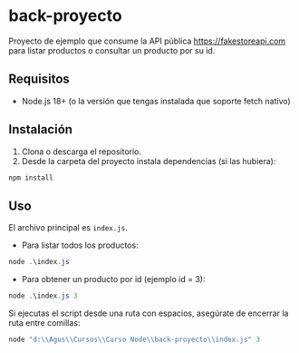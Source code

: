 # back-proyecto

Proyecto de ejemplo que consume la API pública https://fakestoreapi.com para listar productos o consultar un producto por su id.

## Requisitos

- Node.js 18+ (o la versión que tengas instalada que soporte fetch nativo)

## Instalación

1. Clona o descarga el repositorio.
2. Desde la carpeta del proyecto instala dependencias (si las hubiera):

```powershell
npm install
```

## Uso

El archivo principal es `index.js`.

- Para listar todos los productos:

```powershell
node .\index.js
```

- Para obtener un producto por id (ejemplo id = 3):

```powershell
node .\index.js 3
```

Si ejecutas el script desde una ruta con espacios, asegúrate de encerrar la ruta entre comillas:

```powershell
node "d:\\Agus\\Cursos\\Curso Node\\back-proyecto\\index.js" 3
```